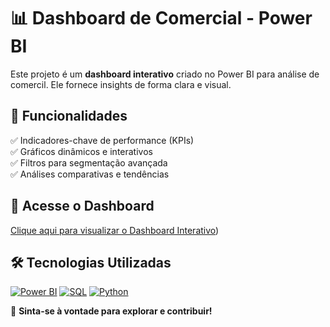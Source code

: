 # 📊 Dashboard de Comercial - Power BI  

Este projeto é um **dashboard interativo** criado no Power BI para análise de comercil. Ele fornece insights de forma clara e visual.  

## 📌 Funcionalidades  
✅ Indicadores-chave de performance (KPIs)  
✅ Gráficos dinâmicos e interativos  
✅ Filtros para segmentação avançada  
✅ Análises comparativas e tendências 

## 🔗 Acesse o Dashboard  

[Clique aqui para visualizar o Dashboard Interativo](https://app.powerbi.com/view?r=eyJrIjoiZWVlNDg5MWMtZTgwMS00MmRkLWEzOGYtNjRjZGM4NjRjMmViIiwidCI6IjE1YmNhMjYxLTgxOGItNDA4OS04MjM1LWMzYWE4MGU2MGI5MSJ9))  


## 🛠️ Tecnologias Utilizadas  

[![Power BI](https://img.shields.io/badge/Power%20BI-F2C811?style=for-the-badge&logo=power-bi&logoColor=black)](COLE-SEU-LINK-AQUI)
[![SQL](https://img.shields.io/badge/SQL-CC2927?style=for-the-badge&logo=microsoft-sql-server&logoColor=white)](#)
[![Python](https://img.shields.io/badge/Python-3776AB?style=for-the-badge&logo=python&logoColor=white)](#)

🚀 **Sinta-se à vontade para explorar e contribuir!**  
